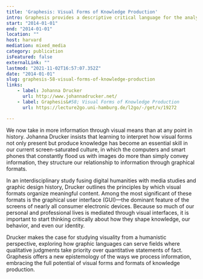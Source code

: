 ```yaml
---
title: 'Graphesis: Visual Forms of Knowledge Production'
intro: Graphesis provides a descriptive critical language for the analysis of graphical knowledge.
start: "2014-01-01"
end: "2014-01-01"
location: ""
host: harvard
mediation: mixed_media
category: publication
isFeatured: false
externalLink: ""
lastmod: "2021-11-02T16:57:07.352Z"
date: "2014-01-01"
slug: graphesis-58-visual-forms-of-knowledge-production
links:
    - label: Johanna Drucker
      url: http://www.johannadrucker.net/
    - label: Graphesis&#58; Visual Forms of Knowledge Production
      url: https://lecture2go.uni-hamburg.de/l2go/-/get/v/19272

---
```

We now take in more information through visual means than at any point in history. Johanna Drucker insists that learning to interpret how visual forms not only present but produce knowledge has become an essential skill in our current screen-saturated culture, in which the computers and smart phones that constantly flood us with images do more than simply convey information, they structure our relationship to information through graphical formats. 

In an interdisciplinary study fusing digital humanities with media studies and graphic design history, Drucker outlines the principles by which visual formats organize meaningful content. Among the most significant of these formats is the graphical user interface (GUI)—the dominant feature of the screens of nearly all consumer electronic devices. Because so much of our personal and professional lives is mediated through visual interfaces, it is important to start thinking critically about how they shape knowledge, our behavior, and even our identity.

Drucker makes the case for studying visuality from a humanistic perspective, exploring how graphic languages can serve fields where qualitative judgments take priority over quantitative statements of fact. Graphesis offers a new epistemology of the ways we process information, embracing the full potential of visual forms and formats of knowledge production.